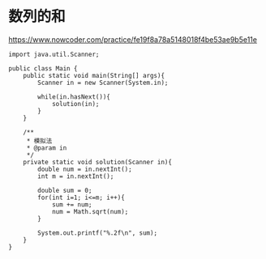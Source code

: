 # 数列的和
https://www.nowcoder.com/practice/fe19f8a78a5148018f4be53ae9b5e11e

    import java.util.Scanner;
    
    public class Main {
        public static void main(String[] args){
            Scanner in = new Scanner(System.in);
    
            while(in.hasNext()){
                solution(in);
            }
        }
    
        /**
         * 模拟法
         * @param in
         */
        private static void solution(Scanner in){
            double num = in.nextInt();
            int m = in.nextInt();
    
            double sum = 0;
            for(int i=1; i<=m; i++){
                sum += num;
                num = Math.sqrt(num);
            }
    
            System.out.printf("%.2f\n", sum);
        }
    }
    

